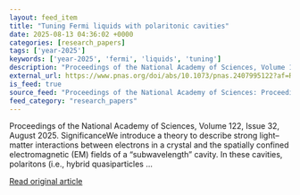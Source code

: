 ```yaml
---
layout: feed_item
title: "Tuning Fermi liquids with polaritonic cavities"
date: 2025-08-13 04:36:02 +0000
categories: [research_papers]
tags: ['year-2025']
keywords: ['year-2025', 'fermi', 'liquids', 'tuning']
description: "Proceedings of the National Academy of Sciences, Volume 122, Issue 32, August 2025"
external_url: https://www.pnas.org/doi/abs/10.1073/pnas.2407995122?af=R
is_feed: true
source_feed: "Proceedings of the National Academy of Sciences: Proceedings of the National Academy of Sciences: Table of Contents"
feed_category: "research_papers"
---
```


Proceedings of the National Academy of Sciences, Volume 122, Issue 32, August 2025. SignificanceWe introduce a theory to describe strong light–matter interactions between electrons in a crystal and the spatially confined electromagnetic (EM) fields of a “subwavelength” cavity. In these cavities, polaritons (i.e., hybrid quasiparticles ...

[Read original article](https://www.pnas.org/doi/abs/10.1073/pnas.2407995122?af=R)
